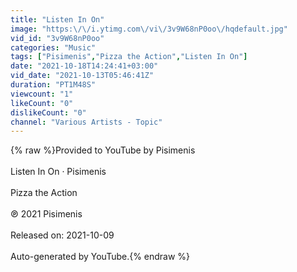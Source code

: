 ```yaml
---
title: "Listen In On"
image: "https:\/\/i.ytimg.com\/vi\/3v9W68nP0oo\/hqdefault.jpg"
vid_id: "3v9W68nP0oo"
categories: "Music"
tags: ["Pisimenis","Pizza the Action","Listen In On"]
date: "2021-10-18T14:24:41+03:00"
vid_date: "2021-10-13T05:46:41Z"
duration: "PT1M48S"
viewcount: "1"
likeCount: "0"
dislikeCount: "0"
channel: "Various Artists - Topic"
---
```

{% raw %}Provided to YouTube by Pisimenis<br /><br />Listen In On · Pisimenis<br /><br />Pizza the Action<br /><br />℗ 2021 Pisimenis<br /><br />Released on: 2021-10-09<br /><br />Auto-generated by YouTube.{% endraw %}
